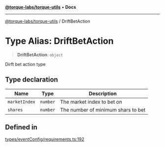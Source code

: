 [**@torque-labs/torque-utils**](../README.md) • **Docs**

***

[@torque-labs/torque-utils](../README.md) / DriftBetAction

# Type Alias: DriftBetAction

> **DriftBetAction**: `object`

Dirft bet action type

## Type declaration

| Name | Type | Description |
| ------ | ------ | ------ |
| `marketIndex` | `number` | The market index to bet on |
| `shares` | `number` | The number of minimum shars to bet |

## Defined in

[types/eventConfig/requirements.ts:192](https://github.com/torque-labs/torque-utils/blob/a612e615fa21888d00ebb7bf70f9910fab4be80a/types/eventConfig/requirements.ts#L192)

